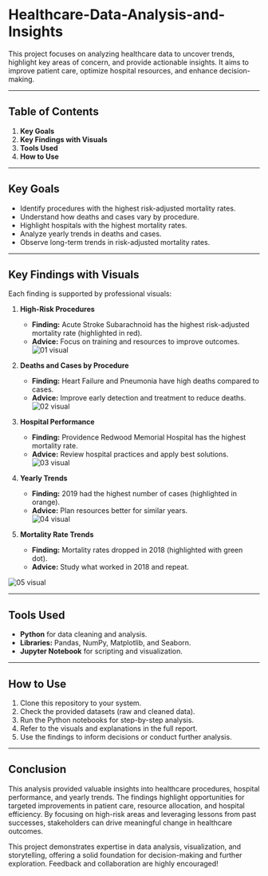 # Healthcare-Data-Analysis-and-Insights

This project focuses on analyzing healthcare data to uncover trends, highlight key areas of concern, and provide actionable insights. It aims to improve patient care, optimize hospital resources, and enhance decision-making.

---

## Table of Contents
1. **Key Goals**
2. **Key Findings with Visuals**
3. **Tools Used**
4. **How to Use**

---

## Key Goals
- Identify procedures with the highest risk-adjusted mortality rates.
- Understand how deaths and cases vary by procedure.
- Highlight hospitals with the highest mortality rates.
- Analyze yearly trends in deaths and cases.
- Observe long-term trends in risk-adjusted mortality rates.

---

## Key Findings with Visuals
Each finding is supported by professional visuals:

1. **High-Risk Procedures**  
   - **Finding:** Acute Stroke Subarachnoid has the highest risk-adjusted mortality rate (highlighted in red).  
   - **Advice:** Focus on training and resources to improve outcomes.  
   ![01 visual](https://github.com/user-attachments/assets/30827483-c01a-44d9-8e99-61b1d814c0bb)


2. **Deaths and Cases by Procedure**  
   - **Finding:** Heart Failure and Pneumonia have high deaths compared to cases.  
   - **Advice:** Improve early detection and treatment to reduce deaths.  
![02 visual](https://github.com/user-attachments/assets/210c01ed-7c53-480c-99ed-607f0eeb2100)

3. **Hospital Performance**  
   - **Finding:** Providence Redwood Memorial Hospital has the highest mortality rate.  
   - **Advice:** Review hospital practices and apply best solutions.  
   ![03 visual](https://github.com/user-attachments/assets/802e85c9-f7fa-40a7-b764-8959e7ef9dd2)

4. **Yearly Trends**  
   - **Finding:** 2019 had the highest number of cases (highlighted in orange).  
   - **Advice:** Plan resources better for similar years.  
![04 visual](https://github.com/user-attachments/assets/5912e6b8-133f-4ae5-8589-1d954696a614)


5. **Mortality Rate Trends**  
   - **Finding:** Mortality rates dropped in 2018 (highlighted with green dot).  
   - **Advice:** Study what worked in 2018 and repeat.  
   
![05 visual](https://github.com/user-attachments/assets/ac4b84d8-e3e0-4560-8dea-55e49758ccf0)

---

## Tools Used
- **Python** for data cleaning and analysis.
- **Libraries:** Pandas, NumPy, Matplotlib, and Seaborn.
- **Jupyter Notebook** for scripting and visualization.

---

## How to Use
1. Clone this repository to your system.
2. Check the provided datasets (raw and cleaned data).
3. Run the Python notebooks for step-by-step analysis.
4. Refer to the visuals and explanations in the full report.
5. Use the findings to inform decisions or conduct further analysis.

---

## Conclusion
This analysis provided valuable insights into healthcare procedures, hospital performance, and yearly trends. The findings highlight opportunities for targeted improvements in patient care, resource allocation, and hospital efficiency. By focusing on high-risk areas and leveraging lessons from past successes, stakeholders can drive meaningful change in healthcare outcomes.

This project demonstrates expertise in data analysis, visualization, and storytelling, offering a solid foundation for decision-making and further exploration. Feedback and collaboration are highly encouraged!
